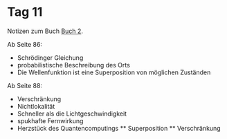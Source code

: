 # Tag 11

Notizen zum Buch [Buch 2](../Buch2.md).

Ab Seite 86:
* Schrödinger Gleichung
* probabilistische Beschreibung des Orts
* Die Wellenfunktion ist eine Superposition von möglichen Zuständen

Ab Seite 88:
* Verschränkung
* Nichtlokalität
* Schneller als die Lichtgeschwindigkeit
* spukhafte Fernwirkung
* Herzstück des Quantencomputings
** Superposition
** Verschränkung
